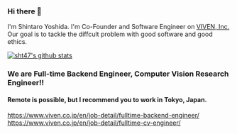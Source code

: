 ### Hi there 👋
I'm Shintaro Yoshida. I'm Co-Founder and Software Engineer on [VIVEN, Inc.](https://www.viven.co.jp) Our goal is to tackle the diffcult problem with good software and good ethics.

<!--
# Publish Python Library of Grad-CAM Tensorflow until April 15, 2021. 
# Publish Good Computer Vision Mdoel, DarkPose in Tensorflow  until April 30, 2021
-->
[![sht47's github stats](https://github-readme-stats.vercel.app/api?username=sht47&show_icons=true&theme=dracula)](https://github.com/sht47/sht47)

### We are Full-time Backend Engineer, Computer Vision Research Engineer!! 
#### Remote is possible, but I recommend you to work in Tokyo, Japan. 

https://www.viven.co.jp/en/job-detail/fulltime-backend-engineer/ 
https://www.viven.co.jp/en/job-detail/fulltime-cv-engineer/ 
